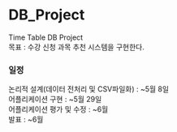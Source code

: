 # DB_Project
Time Table DB Project
<br>
목표 : 수강 신청 과목 추천 시스템을 구현한다.
<br>
### 일정
논리적 설계(데이터 전처리 및 CSV파일화) : ~5월 8일<br>
어플리케이션 구현 : ~5월 29일<br>
어플리케이션 평가 및 수정 : ~6월<br>
발표 : ~6월
